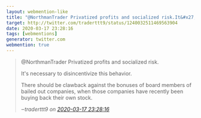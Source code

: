 ```yaml
---
layout: webmention-like
title: "@NorthmanTrader Privatized profits and socialized risk.It&#x27;s necessary to disincentivize this behavior.There should be clawback against the bonuses of board members of bailed out companies, when those companies have recently been buying back their own stock."
target: http://twitter.com/traderttt9/status/1240032511469563904
date: 2020-03-17 23:28:16
tags: [webmentions]
generator: twitter.com
webmention: true
---
```




<blockquote class="external-citation">
  <p>
    @NorthmanTrader Privatized profits and socialized risk.

It&#x27;s necessary to disincentivize this behavior.

There should be clawback against the bonuses of board members of bailed out companies, when those companies have recently been buying back their own stock.
  </p>
  <cite>‒<span class="p-author p-name">traderttt9</span>
    on
    <a href="http://twitter.com/traderttt9/status/1240032511469563904" rel="external nofollow" target="_blank">2020-03-17 23:28:16</a>
  </cite>
</blockquote>



